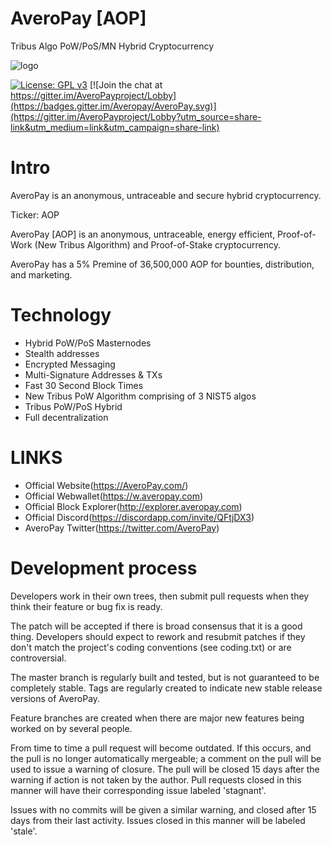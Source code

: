 # AveroPay [AOP]
Tribus Algo PoW/PoS/MN Hybrid Cryptocurrency

![logo](https://averopay.com/images/onlyc-circle.png?crc=3797620363)

[![License: GPL v3](https://img.shields.io/badge/License-GPL%20v3-blue.svg)](http://www.gnu.org/licenses/gpl-3.0)
[![Join the chat at https://gitter.im/AveroPayproject/Lobby](https://badges.gitter.im/Averopay/AveroPay.svg)](https://gitter.im/AveroPayproject/Lobby?utm_source=share-link&utm_medium=link&utm_campaign=share-link)

Intro
==========================
AveroPay is an anonymous, untraceable and secure hybrid cryptocurrency. 

Ticker: AOP

AveroPay [AOP] is an anonymous, untraceable, energy efficient, Proof-of-Work (New Tribus Algorithm) and Proof-of-Stake cryptocurrency.

AveroPay has a 5% Premine of 36,500,000 AOP for bounties, distribution, and marketing.


Technology
==========================
* Hybrid PoW/PoS Masternodes
* Stealth addresses
* Encrypted Messaging
* Multi-Signature Addresses & TXs
* Fast 30 Second Block Times
* New Tribus PoW Algorithm comprising of 3 NIST5 algos
* Tribus PoW/PoS Hybrid
* Full decentralization

LINKS
==========================
* Official Website(https://AveroPay.com/)
* Official Webwallet(https://w.averopay.com)
* Official Block Explorer(http://explorer.averopay.com)
* Official Discord(https://discordapp.com/invite/QFtjDX3)
* AveroPay Twitter(https://twitter.com/AveroPay)


Development process
===========================

Developers work in their own trees, then submit pull requests when
they think their feature or bug fix is ready.

The patch will be accepted if there is broad consensus that it is a
good thing.  Developers should expect to rework and resubmit patches
if they don't match the project's coding conventions (see coding.txt)
or are controversial.

The master branch is regularly built and tested, but is not guaranteed
to be completely stable. Tags are regularly created to indicate new
stable release versions of AveroPay.

Feature branches are created when there are major new features being
worked on by several people.

From time to time a pull request will become outdated. If this occurs, and
the pull is no longer automatically mergeable; a comment on the pull will
be used to issue a warning of closure. The pull will be closed 15 days
after the warning if action is not taken by the author. Pull requests closed
in this manner will have their corresponding issue labeled 'stagnant'.

Issues with no commits will be given a similar warning, and closed after
15 days from their last activity. Issues closed in this manner will be 
labeled 'stale'.
